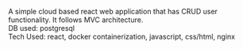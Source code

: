 A simple cloud based react web application that has CRUD user functionality. It follows MVC architecture.
<br>
DB used: postgresql 
<br>
Tech Used: react, docker containerization, javascript, css/html, nginx
